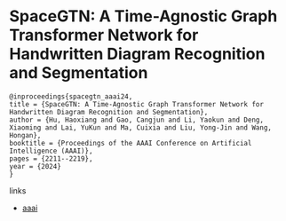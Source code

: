 # SpaceGTN: A Time-Agnostic Graph Transformer Network for Handwritten Diagram Recognition and Segmentation

```
@inproceedings{spacegtn_aaai24,
title = {SpaceGTN: A Time-Agnostic Graph Transformer Network for Handwritten Diagram Recognition and Segmentation},
author = {Hu, Haoxiang and Gao, Cangjun and Li, Yaokun and Deng, Xiaoming and Lai, YuKun and Ma, Cuixia and Liu, Yong-Jin and Wang, Hongan},
booktitle = {Proceedings of the AAAI Conference on Artificial Intelligence (AAAI)},
pages = {2211--2219},
year = {2024}
}
```

links
- [aaai](https://ojs.aaai.org/index.php/AAAI/article/view/27994)
